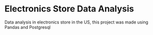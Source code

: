 # Electronics Store Data Analysis
Data analysis in electronics store in the US, this project was made using Pandas and Postgresql
